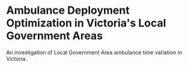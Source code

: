 # Ambulance Deployment Optimization in Victoria's Local Government Areas
An investigation of Local Government Area ambulance time variation in Victoria.
